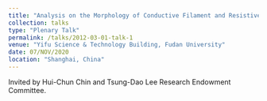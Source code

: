 ```yaml
---
title: "Analysis on the Morphology of Conductive Filament and Resistive Switching Behavior of RRAM by Markov Random Field Simulation"
collection: talks
type: "Plenary Talk"
permalink: /talks/2012-03-01-talk-1
venue: "Yifu Science & Technology Building, Fudan University"
date: 07/NOV/2020
location: "Shanghai, China"
---
```


Invited by Hui-Chun Chin and Tsung-Dao Lee Research Endowment Committee.
